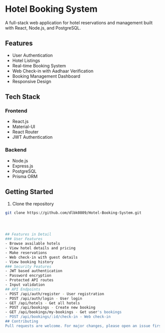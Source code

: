 # Hotel Booking System

A full-stack web application for hotel reservations and management built with React, Node.js, and PostgreSQL.

## Features

- User Authentication
- Hotel Listings
- Real-time Booking System
- Web Check-in with Aadhaar Verification
- Booking Management Dashboard
- Responsive Design

## Tech Stack

### Frontend
- React.js
- Material-UI
- React Router
- JWT Authentication

### Backend
- Node.js
- Express.js
- PostgreSQL
- Prisma ORM

## Getting Started

1. Clone the repository
```bash
git clone https://github.com/dlbk0809/Hotel-Booking-System.git




## Features in Detail
### User Features
- Browse available hotels
- View hotel details and pricing
- Make reservations
- Web check-in with guest details
- View booking history
### Security Features
- JWT based authentication
- Password encryption
- Protected API routes
- Input validation
## API Endpoints
- POST /api/auth/register - User registration
- POST /api/auth/login - User login
- GET /api/hotels - Get all hotels
- POST /api/bookings - Create new booking
- GET /api/bookings/my-bookings - Get user's bookings
- POST /api/bookings/:id/check-in - Web check-in
## Contributing
Pull requests are welcome. For major changes, please open an issue first to discuss what you would like to change.


